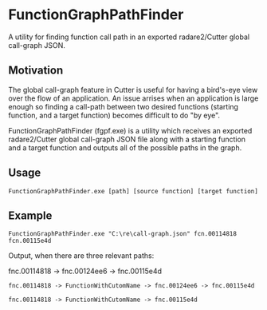 # FunctionGraphPathFinder
A utility for finding function call path in an exported radare2/Cutter global call-graph JSON.

## Motivation
The global call-graph feature in Cutter is useful for having a bird's-eye view over the flow of an application.
An issue arrises when an application is large enough so finding a call-path between two desired functions (starting function, and a target function) becomes difficult to do "by eye".

FunctionGraphPathFinder (fgpf.exe) is a utility which receives an exported radare2/Cutter global call-graph JSON file along with a starting function and a target function and outputs all of the possible paths in the graph.

## Usage
`FunctionGraphPathFinder.exe [path] [source function] [target function]`

## Example
`FunctionGraphPathFinder.exe "C:\re\call-graph.json" fcn.00114818 fcn.00115e4d`

Output, when there are three relevant paths:

<div class="text-red">fnc.00114818 -&gt; fnc.00124ee6 -&gt; fnc.00115e4d</div>

`fnc.00114818 -> FunctionWithCutomName -> fnc.00124ee6 -> fnc.00115e4d`

`fnc.00114818 -> FunctionWithCutomName -> fnc.00115e4d`
